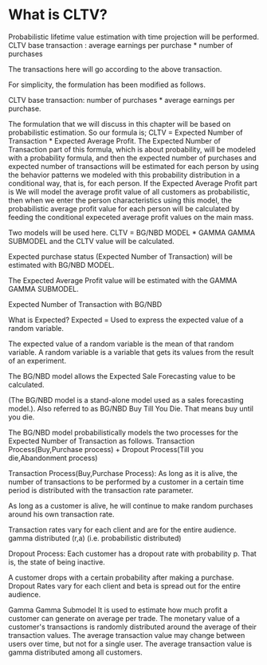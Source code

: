 # What is CLTV?

Probabilistic lifetime value estimation with time projection will be performed.
CLTV base transaction : average earnings per purchase * number of purchases

The transactions here will go according to the above transaction.

For simplicity, the formulation has been modified as follows.

CLTV base transaction: number of purchases * average earnings per purchase.

The formulation that we will discuss in this chapter will be based on probabilistic estimation.
So our formula is;
CLTV = Expected Number of Transaction * Expected Average Profit. The Expected Number of Transaction part of this formula, which is about probability, will be modeled with a probability formula, and then the expected number of purchases and expected number of transactions will be estimated for each person by using the behavior patterns we modeled with this probability distribution in a conditional way, that is, for each person. If the Expected Average Profit part is
We will model the average profit value of all customers as probabilistic, then when we enter the person characteristics using this model, the probabilistic average profit value for each person will be calculated by feeding the conditional expeceted average profit values on the main mass.

Two models will be used here.
CLTV = BG/NBD MODEL * GAMMA GAMMA SUBMODEL
and the CLTV value will be calculated.

Expected purchase status (Expected Number of Transaction) will be estimated with BG/NBD MODEL.

The Expected Average Profit value will be estimated with the GAMMA GAMMA SUBMODEL.

Expected Number of Transaction with BG/NBD

What is Expected?
Expected = Used to express the expected value of a random variable.

The expected value of a random variable is the mean of that random variable. A random variable is a variable that gets its values from the result of an experiment.
 
The BG/NBD model allows the Expected Sale Forecasting value to be calculated.

(The BG/NBD model is a stand-alone model used as a sales forecasting model.). Also referred to as BG/NBD Buy Till You Die. That means buy until you die.

The BG/NBD model probabilistically models the two processes for the Expected Number of Transaction as follows.
Transaction Process(Buy,Purchase process) + Dropout Process(Till you die,Abandonment process)

Transaction Process(Buy,Purchase Process): As long as it is alive, the number of transactions to be performed by a customer in a certain time period is distributed with the transaction rate parameter.

As long as a customer is alive, he will continue to make random purchases around his own transaction rate.

Transaction rates vary for each client and are for the entire audience.
gamma distributed (r,a) (i.e. probabilistic distributed)

Dropout Process: Each customer has a dropout rate with probability p. That is, the state of being inactive.

A customer drops with a certain probability after making a purchase. Dropout Rates vary for each client and beta is spread out for the entire audience.

Gamma Gamma Submodel
It is used to estimate how much profit a customer can generate on average per trade. The monetary value of a customer's transactions is randomly distributed around the average of their transaction values.
The average transaction value may change between users over time, but not for a single user. The average transaction value is gamma distributed among all customers.

